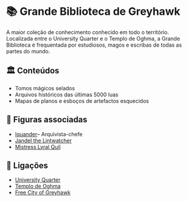 # 📚 Grande Biblioteca de Greyhawk

A maior coleção de conhecimento conhecido em todo o território. Localizada entre o University Quarter e o Templo de Oghma, a Grande Biblioteca é frequentada por estudiosos, magos e escribas de todas as partes do mundo.

## 🏛️ Conteúdos

- Tomos mágicos selados
- Arquivos históricos das últimas 5000 luas
- Mapas de planos e esboços de artefactos esquecidos

## 👥 Figuras associadas

- [Iquander]()– Arquivista-chefe
- [Jandel the Lintwatcher]()
- [Mistress Lyral Quil]()

## 📎 Ligações

- [University Quarter]()
- [Templo de Oghma]()
- [Free City of Greyhawk]()
